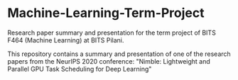 # Machine-Learning-Term-Project
Research paper summary and presentation for the term project of BITS F464 (Machine Learning) at BITS Pilani.

This repository contains a summary and presentation of one of the research papers from the NeurIPS 2020 conference: "Nimble: Lightweight and Parallel GPU Task Scheduling for Deep Learning"
